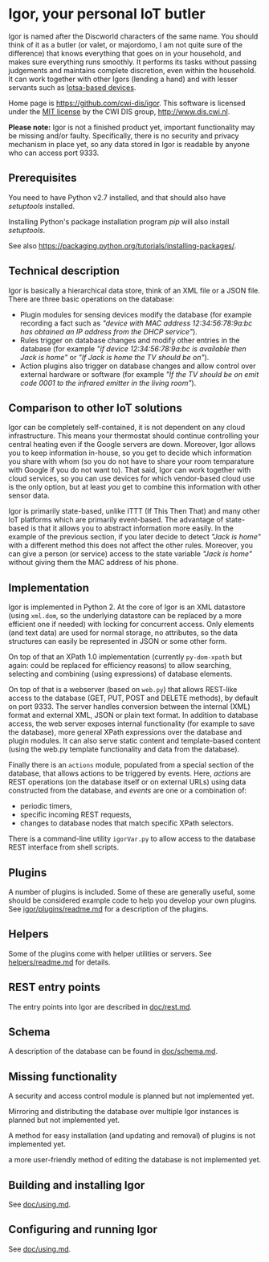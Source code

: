 # Igor, your personal IoT butler

Igor is named after the Discworld characters of the same name. 
You should think of it as a butler (or valet, or majordomo, 
I am not quite sure of the difference) that knows everything 
that goes on in your household, and makes sure everything runs smoothly. 
It performs its tasks without passing judgements and maintains complete 
discretion, even within the household. It can work together with other Igors 
(lending a hand) and with lesser servants such as [Iotsa-based devices](https://github.com/cwi-dis/iotsa).

Home page is <https://github.com/cwi-dis/igor>. 
This software is licensed under the [MIT license](LICENSE.txt) by the   CWI DIS group, <http://www.dis.cwi.nl>.

**Please note:** Igor is not a finished product yet, important functionality may be missing and/or faulty. Specifically, there is no security and privacy mechanism in place yet, so any data stored in Igor is readable by anyone who can access port 9333.

## Prerequisites

You need to have Python v2.7 installed, and that should also have _setuptools_ installed.

Installing Python's package installation program _pip_ will also install _setuptools_.

See also <https://packaging.python.org/tutorials/installing-packages/>.


## Technical description

Igor is basically a hierarchical data store, think of an XML file or a JSON 
file. There are three basic operations on the database:

- Plugin modules for sensing devices modify the database (for example 
recording a fact such as _"device with MAC address 12:34:56:78:9a:bc has 
obtained an IP address from the DHCP service"_). 
- Rules trigger on database 
changes and modify other entries in the database (for example _"if device 
12:34:56:78:9a:bc is available then Jack is home"_ or _"If Jack is home 
the TV should be on"_). 
- Action plugins also trigger on database changes and 
allow control over external hardware or software (for example _"If the TV 
should be on emit code 0001 to the infrared emitter in the living room"_).

## Comparison to other IoT solutions

Igor can be completely self-contained, it is not dependent on any cloud 
infrastructure. This means your thermostat should continue controlling your 
central heating even if the Google servers are down. Moreover, Igor allows 
you to keep information in-house, so you get to decide which information 
you share with whom (so you do not have to share your room temparature
with Google if you do not want to). That said, Igor can work together with cloud services, 
so you can use devices for which vendor-based cloud use is the only option, 
but at least _you_ get to combine this information with other sensor data.

Igor is primarily state-based, unlike ITTT (If This Then That) and many other 
IoT platforms which are primarily event-based. The advantage of state-based 
is that it allows you to abstract information more easily. In the example of 
the previous section, if you later decide to detect _"Jack is home"_ with a 
different method this does not affect the other rules. Moreover, you can 
give a person (or service) access to the state variable _"Jack is home"_ 
without giving them the MAC address of his phone.

## Implementation

Igor is implemented in Python 2. At the core of Igor is an XML datastore (using
``xml.dom``, so the underlying datastore can be replaced by a more efficient 
one if needed) with locking for concurrent access. Only elements (and text data)
are used for normal storage, no attributes, so the data structures can easily 
be represented in JSON or some other form.

On top of that an XPath 1.0 implementation (currently ``py-dom-xpath`` but again: 
could be replaced for efficiency reasons) to allow 
searching, selecting and combining (using expressions) of database elements.

On top of that is a webserver (based on ``web.py``) that allows REST-like 
access to the database (GET, PUT, POST and DELETE methods), by default on port 9333. The server handles 
conversion between the internal (XML) format and external XML, JSON or plain text format.
In addition to database access, the web server exposes internal
functionality (for example to save the database), more general XPath
expressions over the database and plugin modules. It can also serve static
content and template-based content (using the web.py template functionality
and data from the database).

Finally there is an ``actions`` module, populated from a special section of the
database, that allows actions to be triggered by events. Here, _actions_ are
REST operations (on the database itself or on external URLs) using data constructed
from the database, and _events_ are one or a combination of:

- periodic timers,
- specific incoming REST requests,
- changes to database nodes that match specific XPath selectors.

There is a command-line utility ``igorVar.py`` to allow access to the database REST
interface from shell scripts.

## Plugins

A number of plugins is included. Some of these are generally useful, some should be considered
example code to help you develop your own plugins. See [igor/plugins/readme.md](igor/plugins/readme.md) for a description of the plugins.

## Helpers

Some of the plugins come with helper utilities or servers. See [helpers/readme.md](helpers/readme.md) for
details.

## REST entry points

The entry points into Igor are described in [doc/rest.md](doc/rest.md).
## Schema

A description of the database can be found in [doc/schema.md](doc/schema.md).

## Missing functionality

A security and access control module is planned but not implemented yet.

Mirroring and distributing the database over multiple Igor instances is planned but
not implemented yet.

A method for easy installation (and updating and removal) of plugins is not implemented yet.

a more user-friendly method of editing the database is not implemented yet.


## Building and installing Igor

See [doc/using.md](doc/using.md).

## Configuring and running Igor

See [doc/using.md](doc/using.md).

